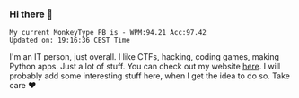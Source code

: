 ### Hi there 👋
<!-- PB START -->
```
My current MonkeyType PB is - WPM:94.21 Acc:97.42
Updated on: 19:16:36 CEST Time
```
<!-- PB END -->
I'm an IT person, just overall. I like CTFs, hacking, coding games, making Python apps. Just a lot of stuff.
You can check out my website [here](https://skill3472.github.io/).
I will probably add some interesting stuff here, when I get the idea to do so. Take care ❤️
